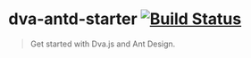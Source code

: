 # dva-antd-starter [![Build Status](https://travis-ci.org/xlsdg/dva-antd-starter.svg?branch=master)](https://travis-ci.org/xlsdg/dva-antd-starter)

> Get started with Dva.js and Ant Design.

